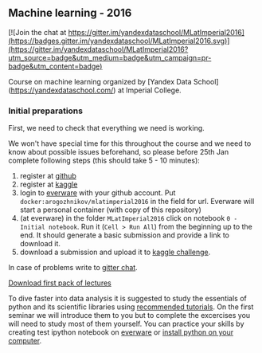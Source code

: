 ## Machine learning - 2016 

[![Join the chat at https://gitter.im/yandexdataschool/MLatImperial2016](https://badges.gitter.im/yandexdataschool/MLatImperial2016.svg)](https://gitter.im/yandexdataschool/MLatImperial2016?utm_source=badge&utm_medium=badge&utm_campaign=pr-badge&utm_content=badge)

Course on machine learning organized by [Yandex Data School] (https://yandexdataschool.com/) at Imperial College.

### Initial preparations

First, we need to check that everything we need is working.
  
We won't have special time for this throughout the course and we need to know about possible issues beforehand,
so please before 25th Jan complete following steps (this should take 5 - 10 minutes): 
  
1. register at [github](https://github.com/)
2. register at [kaggle](https://www.kaggle.com/)
3. login to [everware](https://everware.rep.school.yandex.net/) with your github account. 
   Put `docker:arogozhnikov/mlatimperial2016` in the field for url.
   Everware will start a personal container (with copy of this repository)
4. (at everware) in the folder `MLatImperial2016` click on notebook `0 - Initial notebook`. 
   Run it (`Cell > Run All`) from the beginning up to the end. 
   It should generate a basic submission and provide a link to download it.
6. download a submission and upload it to [kaggle challenge](https://inclass.kaggle.com/c/sms-spam-classification).


In case of problems write to [gitter chat](https://gitter.im/yandexdataschool/MLatImperial2016).

[Download first pack of lectures](https://yadi.sk/d/o6PNHUjmnjh9E)

To dive faster into data analysis it is suggested to study the essentials of python and its scientific libraries using  [recommended tutorials](https://github.com/yandexdataschool/MLatImperial2016/wiki#tutorials). On the first seminar we will introduce them to you but to complete the excercises you will need to study most of them yourself. You can practice your skills by creating test ipython notebook on [everware](https://everware.rep.school.yandex.net/) or [install python on your computer](https://github.com/yandexdataschool/MLatImperial2016/wiki#install-python-on-your-computer).
